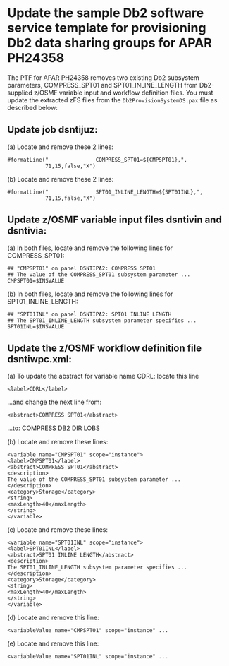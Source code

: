 # Update the sample Db2 software service template for provisioning Db2 data sharing groups for APAR PH24358

The PTF for APAR PH24358 removes two existing Db2 subsystem parameters, COMPRESS_SPT01 and SPT01_INLINE_LENGTH from Db2-supplied z/OSMF variable input and workflow definition files. You must update the extracted zFS files from the `Db2ProvisionSystemDS.pax` file as described below:

## Update job dsntijuz:

(a) Locate and remove these 2 lines:

    #formatLine("               COMPRESS_SPT01=${CMPSPT01},",
                71,15,false,"X")      

(b) Locate and remove these 2 lines:

    #formatLine("               SPT01_INLINE_LENGTH=${SPT01INL},",  
                71,15,false,"X") 


## Update z/OSMF variable input files dsntivin and dsntivia: 

(a) In both files, locate and remove the following lines for COMPRESS_SPT01:

    ## "CMPSPT01" on panel DSNTIPA2: COMPRESS SPT01
    ## The value of the COMPRESS_SPT01 subsystem parameter ...
    CMPSPT01=$INSVALUE

(b) In both files, locate and remove the following lines for SPT01_INLINE_LENGTH:
 
    ## "SPT01INL" on panel DSNTIPA2: SPT01 INLINE LENGTH     
    ## The SPT01_INLINE_LENGTH subsystem parameter specifies ... 
    SPT01INL=$INSVALUE                                       
 

## Update the z/OSMF workflow definition file dsntiwpc.xml:

(a) To update the abstract for variable name CDRL: locate this line

    <label>CDRL</label>

...and change the next line from:

    <abstract>COMPRESS SPT01</abstract>

...to:
    <abstract>COMPRESS DB2 DIR LOBS</abstract>
        
(b) Locate and remove these lines: 
 
    <variable name="CMPSPT01" scope="instance">
    <label>CMPSPT01</label>
    <abstract>COMPRESS SPT01</abstract>
    <description>
    The value of the COMPRESS_SPT01 subsystem parameter ...
    </description>
    <category>Storage</category>
    <string>
    <maxLength>40</maxLength>
    </string>
    </variable>

(c) Locate and remove these lines: 

    <variable name="SPT01INL" scope="instance">
    <label>SPT01INL</label>
    <abstract>SPT01 INLINE LENGTH</abstract>
    <description>
    The SPT01_INLINE_LENGTH subsystem parameter specifies ...
    </description>
    <category>Storage</category>
    <string>
    <maxLength>40</maxLength>
    </string>
    </variable>
    
(d) Locate and remove this line: 

    <variableValue name="CMPSPT01" scope="instance" ...

(e) Locate and remove this line: 

    <variableValue name="SPT01INL" scope="instance" ...
